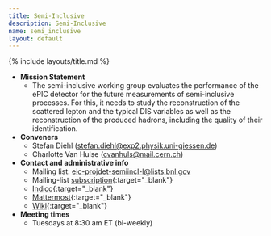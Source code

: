 ```yaml
---
title: Semi-Inclusive
description: Semi-Inclusive
name: semi_inclusive
layout: default
---
```


{% include layouts/title.md %}

* __Mission Statement__
   * The semi-inclusive working group evaluates the performance of the ePIC detector for the future measurements of semi-inclusive processes. For this, it needs to study the reconstruction of the scattered lepton and the typical DIS variables as well as the reconstruction of the produced hadrons, including the quality of their identification.
* __Conveners__
   * Stefan Diehl (<stefan.diehl@exp2.physik.uni-giessen.de>)
   * Charlotte Van Hulse (<cvanhuls@mail.cern.ch>)
* __Contact and administrative info__
   * Mailing list: <eic-projdet-semiincl-l@lists.bnl.gov>
   * Mailing-list [subscription](https://lists.bnl.gov/mailman/listinfo/eic-projdet-semiincl-l){:target="_blank"}
   * [Indico](https://indico.bnl.gov/category/418/){:target="_blank"}
   * [Mattermost](https://chat.epic-eic.org/main/channels/semi-inclusive){:target="_blank"}
   * [Wiki](https://wiki.bnl.gov/EPIC/index.php?title=SIDIS){:target="_blank"}
* __Meeting times__
   * Tuesdays at 8:30 am ET (bi-weekly)